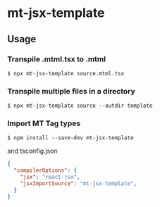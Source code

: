 # mt-jsx-template

## Usage

### Transpile .mtml.tsx to .mtml

```
$ npx mt-jsx-template source.mtml.tsx
```

### Transpile multiple files in a directory

```
$ npx mt-jsx-template source --outdir template
```

### Import MT Tag types

```
$ npm install --save-dev mt-jsx-template
```

and tsconfig.json

```json
{
  "compilerOptions": {
    "jsx": "react-jsx",
    "jsxImportSource": "mt-jsx-template",
  }
}
```